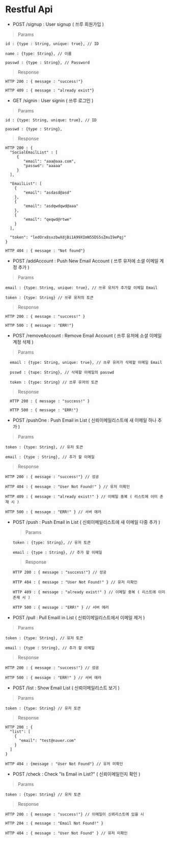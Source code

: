 # Restful Api

* POST /signup : User signup ( 쓰루 회원가입 )

> Params

    id : {type : String, unique: true}, // ID

    name : {type: String}, // 이름

    passwd : {type : String}, // Password

> Response

    HTTP 200 : { message : "success!"}

    HTTP 409 : { message : "already exist"}

* GET /signin : User signin ( 쓰루 로그인 )

> Params

    id : {type: String, unique: true}, // ID

    passwd : {type : String},

> Response

    HTTP 200 : {
      "SocialEmailList" : [
         {
            "email": "aaa@aaa.com",
            "passwd": "aaaaa"
         }
      ],
      
      "EmailList": [
        {
            "email": "asdasd@asd"
        },
        {
            "email": "asdqwdqwd@aaa"
        },
        {
            "email": "qeqwd@rtwe"
        }
      ],
      
      "token": "ledOrx8svzbwXdjBi1A99XImN55DS5sZmuI9ePqj"
    }

    HTTP 404 : { message : "Not found"}

* POST /addAccount : Push New Email Account ( 쓰루 유저에 소셜 이메일 계정 추가 )

> Params

    email : {type: String, unique: true}, // 쓰루 유저가 추가할 이메일 Email

    token : {type: String} // 쓰루 유저의 토큰

> Response

    HTTP 200 : { message : "success!" }

    HTTP 500 : { message : "ERR!"}

  * POST /removeAccount : Remove Email Account ( 쓰루 유저에 소셜 이메일 계정 삭제 )

  > Params

      email : {type: String, unique: true}, // 쓰루 유저가 삭제할 이메일 Email
      
      psswd : {tupe: String}, // 삭제할 이메일의 passwd

      token : {type: String} // 쓰루 유저의 토큰

  > Response

      HTTP 200 : { message : "success!" }

      HTTP 500 : { message : "ERR!"}

* POST /pushOne : Push Email in List ( 신뢰이메일리스트에 새 이메일 하나 추가 )

> Params

    token : {type: String}, // 유저 토큰

    email : {type : String}, // 추가 할 이메일

> Response

    HTTP 200 : { message : "success!"} // 성공

    HTTP 404 : { message : "User Not Found!" } // 유저 미확인

    HTTP 409 : { message : "already exist!" } // 이메일 중복 ( 리스트에 이미 존재 시 )

    HTTP 500 : { message : "ERR!" } // 서버 에러

* POST /push : Push Email in List ( 신뢰이메일리스트에 새 이메일 다중 추가 )

  > Params

      token : {type: String}, // 유저 토큰

      email : {type : String}, // 추가 할 이메일

  > Response

      HTTP 200 : { message : "success!"} // 성공

      HTTP 404 : { message : "User Not Found!" } // 유저 미확인

      HTTP 409 : { message : "already exist!" } // 이메일 중복 ( 리스트에 이미 존재 시 )

      HTTP 500 : { message : "ERR!" } // 서버 에러

* POST /pull : Pull Emaill in List ( 신뢰이메일리스트에서 이메일 제거 )

> Params

    token : {type: String}, // 유저 토큰

    email : {type : String}, // 추가 할 이메일

> Response

    HTTP 200 : { message : "success!"} // 성공

    HTTP 500 : { message : "ERR!" } // 서버 에러

* POST /list : Show Email List ( 신뢰이메일리스트 보기 )

> Params

    token : {type: String} // 유저 토큰

> Response

    HTTP 200 : {
      "list": [
        {
          "email": "test@naver.com"
        }
      ]
    }

    HTTP 404 : {message : "User Not Found"} // 유저 미확인

* POST /check : Check "Is Email in List?" ( 신뢰이메일인지 확인 )

> Params

    token : {type: String} // 유저 토큰

> Response

    HTTP 200 : { message : "success!"} // 이메일이 신뢰리스트에 있을 시

    HTTP 204 : { message : "Email Not Found!" }

    HTTP 404 : { message : "User Not Found" } // 유저 미확인
